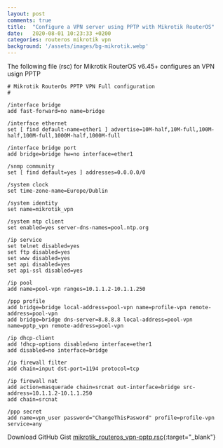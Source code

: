 ```yaml
---
layout: post
comments: true
title:  "Configure a VPN server using PPTP with Mikrotik RouterOS"
date:   2020-08-01 10:23:33 +0200
categories: routeros mikrotik vpn
background: '/assets/images/bg-mikrotik.webp'
---
```


The following file (rsc) for Mikrotik RouterOS v6.45+ configures an VPN usign PPTP

```rsc
# Mikrotik RouterOs PPTP VPN Full configuration
#

/interface bridge
add fast-forward=no name=bridge

/interface ethernet
set [ find default-name=ether1 ] advertise=10M-half,10M-full,100M-half,100M-full,1000M-half,1000M-full

/interface bridge port
add bridge=bridge hw=no interface=ether1

/snmp community
set [ find default=yes ] addresses=0.0.0.0/0

/system clock
set time-zone-name=Europe/Dublin

/system identity
set name=mikrotik_vpn

/system ntp client
set enabled=yes server-dns-names=pool.ntp.org

/ip service
set telnet disabled=yes
set ftp disabled=yes
set www disabled=yes
set api disabled=yes
set api-ssl disabled=yes

/ip pool
add name=pool-vpn ranges=10.1.1.2-10.1.1.250

/ppp profile
add bridge=bridge local-address=pool-vpn name=profile-vpn remote-address=pool-vpn
add bridge=bridge dns-server=8.8.8.8 local-address=pool-vpn name=pptp_vpn remote-address=pool-vpn

/ip dhcp-client
add !dhcp-options disabled=no interface=ether1
add disabled=no interface=bridge

/ip firewall filter
add chain=input dst-port=1194 protocol=tcp

/ip firewall nat
add action=masquerade chain=srcnat out-interface=bridge src-address=10.1.1.2-10.1.1.250
add chain=srcnat

/ppp secret
add name=vpn_user password="ChangeThisPasword" profile=profile-vpn service=any
```

Download GitHub Gist [mikrotik_routeros_vpn-pptp.rsc](https://gist.github.com/carlesloriente/3ba0d4e9902cd517c76415786fca11cd){:target="_blank"}
